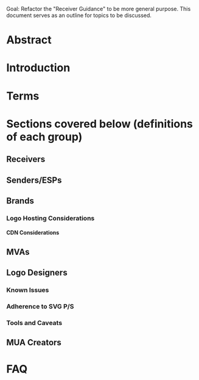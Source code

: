 Goal: Refactor the "Receiver Guidance" to be more general purpose.  This document serves as an outline for topics to be discussed.


# Abstract
# Introduction
# Terms
# Sections covered below (definitions of each group)
## Receivers
## Senders/ESPs
## Brands
### Logo Hosting Considerations
#### CDN Considerations
## MVAs
## Logo Designers
### Known Issues
### Adherence to SVG P/S
### Tools and Caveats
## MUA Creators
# FAQ

